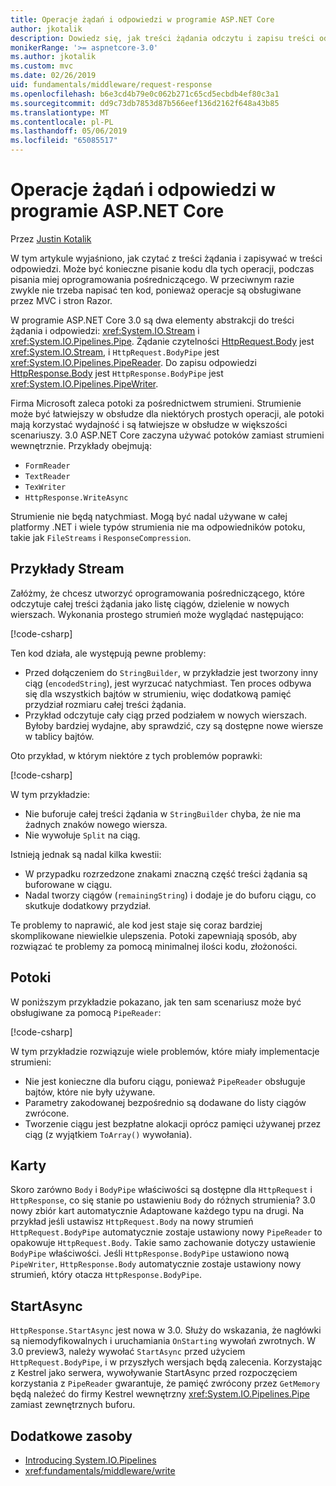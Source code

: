```yaml
---
title: Operacje żądań i odpowiedzi w programie ASP.NET Core
author: jkotalik
description: Dowiedz się, jak treści żądania odczytu i zapisu treści odpowiedzi w programie ASP.NET Core.
monikerRange: '>= aspnetcore-3.0'
ms.author: jkotalik
ms.custom: mvc
ms.date: 02/26/2019
uid: fundamentals/middleware/request-response
ms.openlocfilehash: b6e3cd4b79e0c062b271c65cd5ecbdb4ef80c3a1
ms.sourcegitcommit: dd9c73db7853d87b566eef136d2162f648a43b85
ms.translationtype: MT
ms.contentlocale: pl-PL
ms.lasthandoff: 05/06/2019
ms.locfileid: "65085517"
---
```

# <a name="request-and-response-operations-in-aspnet-core"></a>Operacje żądań i odpowiedzi w programie ASP.NET Core

Przez [Justin Kotalik](https://github.com/jkotalik)

W tym artykule wyjaśniono, jak czytać z treści żądania i zapisywać w treści odpowiedzi. Może być konieczne pisanie kodu dla tych operacji, podczas pisania miej oprogramowania pośredniczącego. W przeciwnym razie zwykle nie trzeba napisać ten kod, ponieważ operacje są obsługiwane przez MVC i stron Razor.

W programie ASP.NET Core 3.0 są dwa elementy abstrakcji do treści żądania i odpowiedzi: <xref:System.IO.Stream> i <xref:System.IO.Pipelines.Pipe>. Żądanie czytelności [HttpRequest.Body](xref:Microsoft.AspNetCore.Http.HttpRequest.Body) jest <xref:System.IO.Stream>, i `HttpRequest.BodyPipe` jest <xref:System.IO.Pipelines.PipeReader>. Do zapisu odpowiedzi [HttpResponse.Body](xref:Microsoft.AspNetCore.Http.HttpResponse.Body) jest `HttpResponse.BodyPipe` jest <xref:System.IO.Pipelines.PipeWriter>.

Firma Microsoft zaleca potoki za pośrednictwem strumieni. Strumienie może być łatwiejszy w obsłudze dla niektórych prostych operacji, ale potoki mają korzystać wydajność i są łatwiejsze w obsłudze w większości scenariuszy. 3.0 ASP.NET Core zaczyna używać potoków zamiast strumieni wewnętrznie. Przykłady obejmują:

- `FormReader`
- `TextReader`
- `TexWriter`
- `HttpResponse.WriteAsync`

Strumienie nie będą natychmiast. Mogą być nadal używane w całej platformy .NET i wiele typów strumienia nie ma odpowiedników potoku, takie jak `FileStreams` i `ResponseCompression`.

## <a name="stream-examples"></a>Przykłady Stream

Załóżmy, że chcesz utworzyć oprogramowania pośredniczącego, które odczytuje całej treści żądania jako listę ciągów, dzielenie w nowych wierszach. Wykonania prostego strumień może wyglądać następująco:

[!code-csharp[](request-response/samples/3.x/RequestResponseSample/Startup.cs?name=GetListOfStringsFromStream)]

Ten kod działa, ale występują pewne problemy:

- Przed dołączeniem do `StringBuilder`, w przykładzie jest tworzony inny ciąg (`encodedString`), jest wyrzucać natychmiast. Ten proces odbywa się dla wszystkich bajtów w strumieniu, więc dodatkową pamięć przydział rozmiaru całej treści żądania.
- Przykład odczytuje cały ciąg przed podziałem w nowych wierszach. Byłoby bardziej wydajne, aby sprawdzić, czy są dostępne nowe wiersze w tablicy bajtów.

Oto przykład, w którym niektóre z tych problemów poprawki:

[!code-csharp[](request-response/samples/3.x/RequestResponseSample/Startup.cs?name=GetListOfStringsFromStreamMoreEfficient)]

W tym przykładzie:

- Nie buforuje całej treści żądania w `StringBuilder` chyba, że nie ma żadnych znaków nowego wiersza.
- Nie wywołuje `Split` na ciąg.

Istnieją jednak są nadal kilka kwestii:

- W przypadku rozrzedzone znakami znaczną część treści żądania są buforowane w ciągu.
- Nadal tworzy ciągów (`remainingString`) i dodaje je do buforu ciągu, co skutkuje dodatkowy przydział.

Te problemy to naprawić, ale kod jest staje się coraz bardziej skomplikowane niewielkie ulepszenia. Potoki zapewniają sposób, aby rozwiązać te problemy za pomocą minimalnej ilości kodu, złożoności.

## <a name="pipelines"></a>Potoki

W poniższym przykładzie pokazano, jak ten sam scenariusz może być obsługiwane za pomocą `PipeReader`:

[!code-csharp[](request-response/samples/3.x/RequestResponseSample/Startup.cs?name=GetListOfStringFromPipe)]

W tym przykładzie rozwiązuje wiele problemów, które miały implementacje strumieni:

- Nie jest konieczne dla buforu ciągu, ponieważ `PipeReader` obsługuje bajtów, które nie były używane.
- Parametry zakodowanej bezpośrednio są dodawane do listy ciągów zwrócone.
- Tworzenie ciągu jest bezpłatne alokacji oprócz pamięci używanej przez ciąg (z wyjątkiem `ToArray()` wywołania).

## <a name="adapters"></a>Karty

Skoro zarówno `Body` i `BodyPipe` właściwości są dostępne dla `HttpRequest` i `HttpResponse`, co się stanie po ustawieniu `Body` do różnych strumienia? 3.0 nowy zbiór kart automatycznie Adaptowane każdego typu na drugi. Na przykład jeśli ustawisz `HttpRequest.Body` na nowy strumień `HttpRequest.BodyPipe` automatycznie zostaje ustawiony nowy `PipeReader` to opakowuje `HttpRequest.Body`. Takie samo zachowanie dotyczy ustawienie `BodyPipe` właściwości. Jeśli `HttpResponse.BodyPipe` ustawiono nową `PipeWriter`, `HttpResponse.Body` automatycznie zostaje ustawiony nowy strumień, który otacza `HttpResponse.BodyPipe`.

## <a name="startasync"></a>StartAsync

`HttpResponse.StartAsync` jest nowa w 3.0. Służy do wskazania, że nagłówki są niemodyfikowalnych i uruchamiania `OnStarting` wywołań zwrotnych. W 3.0 preview3, należy wywołać `StartAsync` przed użyciem `HttpRequest.BodyPipe`, i w przyszłych wersjach będą zalecenia. Korzystając z Kestrel jako serwera, wywoływanie StartAsync przed rozpoczęciem korzystania z `PipeReader` gwarantuje, że pamięć zwrócony przez `GetMemory` będą należeć do firmy Kestrel wewnętrzny <xref:System.IO.Pipelines.Pipe> zamiast zewnętrznych buforu.

## <a name="additional-resources"></a>Dodatkowe zasoby

- [Introducing System.IO.Pipelines](https://devblogs.microsoft.com/dotnet/system-io-pipelines-high-performance-io-in-net/)
- <xref:fundamentals/middleware/write>